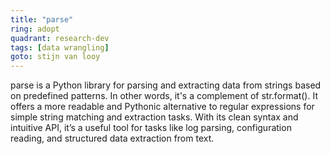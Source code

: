 ```yaml
---
title: "parse"
ring: adopt
quadrant: research-dev
tags: [data wrangling]
goto: stijn van looy
---
```


parse is a Python library for parsing and extracting data from strings based on predefined patterns. In other words, it's a complement of str.format(). It offers a more readable and Pythonic alternative to regular expressions for simple string matching and extraction tasks. With its clean syntax and intuitive API, it’s a useful tool for tasks like log parsing, configuration reading, and structured data extraction from text.
